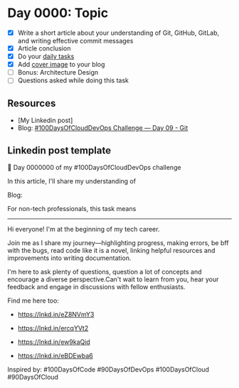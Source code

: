 # Day 0000: Topic

- [x] Write a short article about your understanding of Git, GitHub, GitLab, and writing effective commit messages
- [x] Article conclusion
- [x] Do your [daily tasks](https://github.com/agcdtmr/100DaysOfCloudDevOps/blob/main/README.md#do-the-work-work-work-work)
- [x] Add [cover image](https://coverview.vercel.app/editor) to your blog
- [ ] Bonus: Architecture Design
- [ ] Questions asked while doing this task

## Resources

- [My Linkedin post]
- Blog: [#100DaysOfCloudDevOps Challenge — Day 09 - Git](https://github.com/agcdtmr/100DaysOfCloudDevOps/tree/main/cloud-devops/day09-git)


## Linkedin post template

🎉 Day 0000000 of my #100DaysOfCloudDevOps challenge

In this article, I'll share my understanding of

Blog:

For non-tech professionals, this task means

---

Hi everyone! I'm at the beginning of my tech career.

Join me as I share my journey—highlighting progress, making errors, be bff with the bugs, read code like it is a novel, linking helpful resources and improvements into writing documentation.

I'm here to ask plenty of questions, question a lot of concepts and encourage a diverse perspective.Can't wait to learn from you, hear your feedback and engage in discussions with fellow enthusiasts.

Find me here too:

- https://lnkd.in/eZ8NVmY3

- https://lnkd.in/ercqYVt2

- https://lnkd.in/ew9kaQid

- https://lnkd.in/eBDEwba6

Inspired by: #100DaysOfCode #90DaysOfDevOps #100DaysOfCloud #90DaysOfCloud
